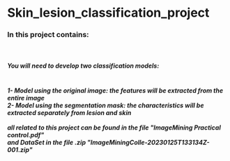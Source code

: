 # Skin_lesion_classification_project

<h3>In this project contains:</h3> <br>

<h5>You will need to develop two classification models:</h5>
<h5><br>
1- Model using the original image: the features will be extracted from the entire image<br>
2- Model using the segmentation mask: the characteristics will be extracted separately from
lesion and skin<br><br>
all related to this project can be found in the file "ImageMining Practical control.pdf" <br>
and DataSet in the file .zip "ImageMiningColle-20230125T133134Z-001.zip"
</h5>

